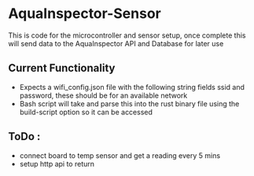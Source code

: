 # AquaInspector-Sensor
This is code for the microcontroller and sensor setup, once complete this will send data to the AquaInspector API and Database for later use

## Current Functionality 
 - Expects a wifi_config.json file with the following string fields ssid and password, these should be for an available network
 - Bash script will take and parse this into the rust binary file using the build-script option so it can be accessed 

## ToDo :
 - connect board to temp sensor and get a reading every 5 mins 
 - setup http api to return  
